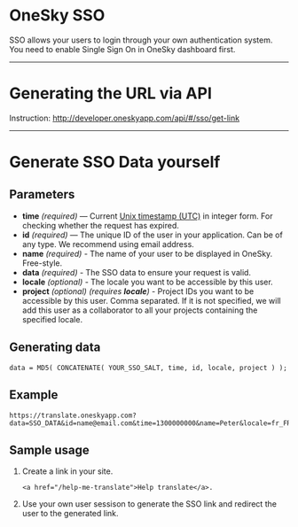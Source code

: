 # OneSky SSO
SSO allows your users to login through your own authentication system. You need to enable Single Sign On in OneSky dashboard first.

***

# Generating the URL via API
Instruction: http://developer.oneskyapp.com/api/#/sso/get-link

***

# Generate SSO Data yourself

## Parameters
- **time** _(required)_ — Current [Unix timestamp (UTC)](http://en.wikipedia.org/wiki/Unix_time) in integer form. For checking whether the request has expired.
- **id** _(required)_ — The unique ID of the user in your application. Can be of any type. We recommend using email address.
- **name** _(required)_ - The name of your user to be displayed in OneSky. Free-style.
- **data** _(required)_ - The SSO data to ensure your request is valid.
- **locale** _(optional)_ - The locale you want to be accessible by this user.
- **project** _(optional) (requires **locale**)_ - Project IDs you want to be accessible by this user. Comma separated. If it is not specified, we will add this user as a collaborator to all your projects containing the specified locale.

## Generating data
```code
data = MD5( CONCATENATE( YOUR_SSO_SALT, time, id, locale, project ) );
```

## Example

    https://translate.oneskyapp.com?data=SSO_DATA&id=name@email.com&time=1300000000&name=Peter&locale=fr_FR&project=1,2,3

## Sample usage

1. Create a link in your site.
    ```
	<a href="/help-me-translate">Help translate</a>.
	```
2. Use your own user sessison to generate the SSO link and redirect the user to the generated link.
